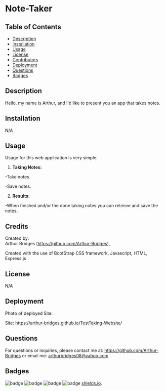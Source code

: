 # Note-Taker

## Table of Contents
- [Description](#description)
- [Installation](#installation)
- [Usage](#usage)
- [License](#license)
- [Contributors](#contributors)
- [Deployment](#deployment)
- [Questions](#questions)
- [Badges](#badges)

## Description

Hello, my name is Arthur, and I'd like to present you an app that takes notes.

## Installation

N/A

## Usage

Usage for this web application is very simple. 

1. **Taking Notes:**

-Take notes.

-Save notes.

2. **Results:**

-When finished and/or the done taking notes you can retrieve and save the notes. 



## Credits

Created by:   
Arthur Bridges (https://github.com/Arthur-Bridges),     
  

Created with the use of BootStrap CSS framework, Javascript, HTML, Express.js

## License

N/A

## Deployment

Photo of deployed Site: 

Site: https://arthur-bridges.github.io/TestTaking-Website/

## Questions
For questions or inquiries, please contact me at: https://github.com/Arthur-Bridges or email me: arthurbridges08@yahoo.com


## Badges


![badge](https://img.shields.io/badge/Arthurs%20badge-2EB107)
![badge](https://img.shields.io/badge/40%-HTML-FF704D)
![badge](https://img.shields.io/badge/5%-CSS-61CCD2)
![badge](https://img.shields.io/badge/55%-JavaScript-FF700B)
[shields.io](https://shields.io/).
